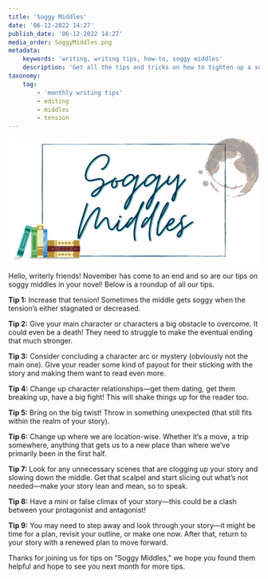 ```yaml
---
title: 'Soggy Middles'
date: '06-12-2022 14:27'
publish_date: '06-12-2022 14:27'
media_order: SoggyMiddles.png
metadata:
    keywords: 'writing, writing tips, how-to, soggy middles'
    description: 'Get all the tips and tricks on how to tighten up a soggy middle in your novel writing!'
taxonomy:
    tag:
        - 'monthly writing tips'
        - editing
        - middles
        - tension
---
```


![Soggy Middles](SoggyMiddles.png "SoggyMiddles")

Hello, writerly friends! November has come to an end and so are our tips on soggy middles in your novel! Below is a roundup of all our tips.

**Tip 1:** Increase that tension! Sometimes the middle gets soggy when the tension’s either stagnated or decreased. 

**Tip 2:** Give your main character or characters a big obstacle to overcome. It could even be a death! They need to struggle to make the eventual ending that much stronger. 

**Tip 3:** Consider concluding a character arc or mystery (obviously not the main one). Give your reader some kind of payout for their sticking with the story and making them want to read even more. 

**Tip 4:** Change up character relationships—get them dating, get them breaking up, have a big fight! This will shake things up for the reader too. 

**Tip 5:** Bring on the big twist! Throw in something unexpected (that still fits within the realm of your story). 

**Tip 6:** Change up where we are location-wise. Whether it’s a move, a trip somewhere, anything that gets us to a new place than where we’ve primarily been in the first half. 

**Tip 7:** Look for any unnecessary scenes that are clogging up your story and slowing down the middle. Get that scalpel and start slicing out what’s not needed—make your story lean and mean, so to speak. 

**Tip 8:** Have a mini or false climax of your story—this could be a clash between your protagonist and antagonist! 

**Tip 9:** You may need to step away and look through your story—it might be time for a plan, revisit your outline, or make one now. After that, return to your story with a renewed plan to move forward. 

Thanks for joining us for tips on “Soggy Middles,” we hope you found them helpful and hope to see you next month for more tips. 
